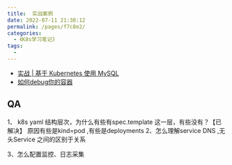 ```yaml
---
title:  实战案例
date: 2022-07-11 21:38:12
permalink: /pages/f7c8e2/
categories:
  - 《K8s学习笔记》
tags:
  - 
---
```


- [实战 | 基于 Kubernetes 使用 MySQL](https://zhuanlan.zhihu.com/p/500794703) 
- [如何debug你的容器](https://kubernetes.io/zh-cn/docs/tasks/debug/debug-application/debug-running-pod/#ephemeral-container)


## QA
1、 k8s yaml 结构层次，为什么有些有spec.template 这一层，有些没有？【已解决】
原因有些是kind=pod ,有些是deployments
2、怎么理解service DNS ,无头Service 之间的区别于关系


3、怎么配置监控、日志采集
